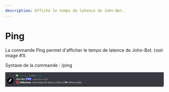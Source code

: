 ```yaml
---
description: Affiche le temps de latence de John-Bot.
---
```


# Ping

La commande Ping permet d'afficher le temps de latence de John-Bot. (voir image #1).

Syntaxe de la commande : /ping

![Image #1](../../../.gitbook/assets/Ping.png)
